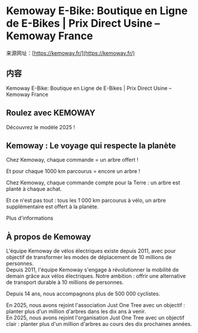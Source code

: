<!-- TRANSFORM_DIFF_MODIFIED: DO NOT OVERWRITE -->

# Kemoway E-Bike: Boutique en Ligne de E-Bikes | Prix Direct Usine – Kemoway France

来源网址：[https://kemoway.fr/](https://kemoway.fr/)

## 内容

<link rel="stylesheet" href="/kmy/assets/css/markdown.css">

Kemoway E-Bike: Boutique en Ligne de E-Bikes | Prix Direct Usine – Kemoway France

## Roulez avec KEMOWAY

Découvrez le modèle 2025 !

## Kemoway : Le voyage qui respecte la planète

<div class='old-text'><span class='removed'>
Chez Kemoway, chaque commande = un arbre offert !

Et pour chaque 1000 km parcourus = encore un arbre !
</span></div>

<div class='new-text'><span class='added'>
Chez Kemoway, chaque commande compte pour la Terre :
un arbre est planté à chaque achat.

Et ce n'est pas tout : tous les 1 000 km parcourus à vélo, un
arbre supplémentaire est offert à la planète.
</span></div>

Plus d'informations

## À propos de Kemoway

<div class="old-text">
  <span class="removed">L'équipe Kemoway de vélos électriques existe depuis 2011, avec pour objectif de transformer les modes de déplacement de 10 millions de personnes.</span>
</div>

<div class="new-text">
  <span class="added">Depuis 2011, l'équipe Kemoway s'engage à révolutionner la mobilité de demain grâce aux vélos électriques. Notre ambition : offrir une alternative de transport durable à 10 millions de personnes.</span>
</div>

Depuis 14 ans, nous accompagnons plus de 500 000 cyclistes.

<div class="old-text">
  <span class="removed">En 2025, nous avons rejoint l'association Just One Tree avec un objectif : planter plus d'un million d'arbres dans les dix ans à venir.</span>
</div>

<div class="new-text">
  <span class="added">En 2025, nous avons rejoint l'organisation Just One Tree avec un objectif clair : planter plus d'un million d'arbres au cours des dix prochaines années.</span>
</div>

